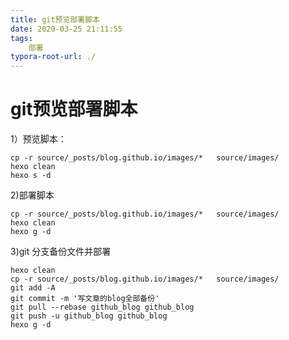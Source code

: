 ```yaml
---
title: git预览部署脚本
date: 2020-03-25 21:11:55
tags:
    部署
typora-root-url: ./
---
```


# git预览部署脚本

1）预览脚本：

````
cp -r source/_posts/blog.github.io/images/*   source/images/
hexo clean
hexo s -d
````

2)部署脚本

````
cp -r source/_posts/blog.github.io/images/*   source/images/
hexo clean
hexo g -d
````

3)git 分支备份文件并部署

````
hexo clean
cp -r source/_posts/blog.github.io/images/*   source/images/
git add -A
git commit -m '写文章的blog全部备份'
git pull --rebase github_blog github_blog
git push -u github_blog github_blog
hexo g -d
````


